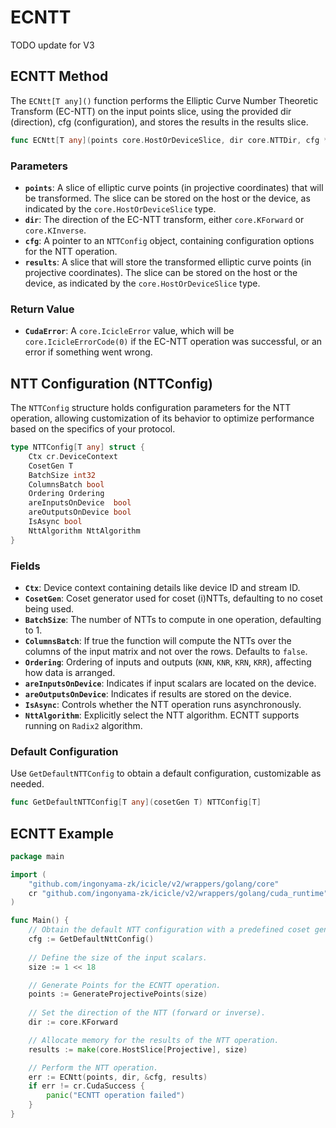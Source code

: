 # ECNTT

TODO update for V3

## ECNTT Method

The `ECNtt[T any]()` function performs the Elliptic Curve Number Theoretic Transform (EC-NTT) on the input points slice, using the provided dir (direction), cfg (configuration), and stores the results in the results slice.

```go
func ECNtt[T any](points core.HostOrDeviceSlice, dir core.NTTDir, cfg *core.NTTConfig[T], results core.HostOrDeviceSlice) core.IcicleError
```

### Parameters

- **`points`**: A slice of elliptic curve points (in projective coordinates) that will be transformed. The slice can be stored on the host or the device, as indicated by the `core.HostOrDeviceSlice` type.
- **`dir`**: The direction of the EC-NTT transform, either `core.KForward` or `core.KInverse`.
- **`cfg`**: A pointer to an `NTTConfig` object, containing configuration options for the NTT operation.
- **`results`**: A slice that will store the transformed elliptic curve points (in projective coordinates). The slice can be stored on the host or the device, as indicated by the `core.HostOrDeviceSlice` type.

### Return Value

- **`CudaError`**: A `core.IcicleError` value, which will be `core.IcicleErrorCode(0)` if the EC-NTT operation was successful, or an error if something went wrong.

## NTT Configuration (NTTConfig)

The `NTTConfig` structure holds configuration parameters for the NTT operation, allowing customization of its behavior to optimize performance based on the specifics of your protocol.

```go
type NTTConfig[T any] struct {
    Ctx cr.DeviceContext
    CosetGen T
    BatchSize int32
    ColumnsBatch bool
    Ordering Ordering
    areInputsOnDevice  bool
    areOutputsOnDevice bool
    IsAsync bool
    NttAlgorithm NttAlgorithm
}
```

### Fields

- **`Ctx`**: Device context containing details like device ID and stream ID.
- **`CosetGen`**: Coset generator used for coset (i)NTTs, defaulting to no coset being used.
- **`BatchSize`**: The number of NTTs to compute in one operation, defaulting to 1.
- **`ColumnsBatch`**: If true the function will compute the NTTs over the columns of the input matrix and not over the rows. Defaults to `false`.
- **`Ordering`**: Ordering of inputs and outputs (`KNN`, `KNR`, `KRN`, `KRR`), affecting how data is arranged.
- **`areInputsOnDevice`**: Indicates if input scalars are located on the device.
- **`areOutputsOnDevice`**: Indicates if results are stored on the device.
- **`IsAsync`**: Controls whether the NTT operation runs asynchronously.
- **`NttAlgorithm`**: Explicitly select the NTT algorithm. ECNTT supports running on `Radix2` algorithm.

### Default Configuration

Use `GetDefaultNTTConfig` to obtain a default configuration, customizable as needed.

```go
func GetDefaultNTTConfig[T any](cosetGen T) NTTConfig[T]
```

## ECNTT Example

```go
package main

import (
    "github.com/ingonyama-zk/icicle/v2/wrappers/golang/core"
    cr "github.com/ingonyama-zk/icicle/v2/wrappers/golang/cuda_runtime"
)

func Main() {
    // Obtain the default NTT configuration with a predefined coset generator.
    cfg := GetDefaultNttConfig()
    
    // Define the size of the input scalars.
    size := 1 << 18

    // Generate Points for the ECNTT operation.
    points := GenerateProjectivePoints(size)
    
    // Set the direction of the NTT (forward or inverse).
    dir := core.KForward

    // Allocate memory for the results of the NTT operation.
    results := make(core.HostSlice[Projective], size)

    // Perform the NTT operation.
    err := ECNtt(points, dir, &cfg, results)
    if err != cr.CudaSuccess {
        panic("ECNTT operation failed")
    }
}
```
